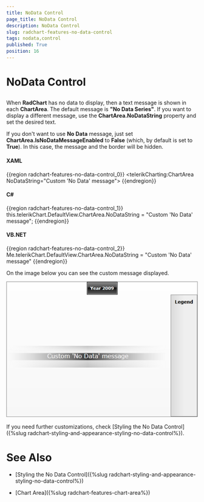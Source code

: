 ```yaml
---
title: NoData Control
page_title: NoData Control
description: NoData Control
slug: radchart-features-no-data-control
tags: nodata,control
published: True
position: 16
---
```


# NoData Control



## 

When __RadChart__ has no data to display, then a text message is shown in each __ChartArea__. The default message is __"No Data Series"__. If you want to display a different message, use the __ChartArea.NoDataString__ property and set the desired text.
        

If you don't want to use __No Data__ message, just set __ChartArea.IsNoDataMessageEnabled__ to __False__ (which, by default is set to __True__). In this case, the message and the border will be hidden.

#### __XAML__

{{region radchart-features-no-data-control_0}}
	<telerikCharting:ChartArea NoDataString="Custom 'No Data' message">
	{{endregion}}



#### __C#__

{{region radchart-features-no-data-control_1}}
	this.telerikChart.DefaultView.ChartArea.NoDataString = "Custom 'No Data' message";
	{{endregion}}



#### __VB.NET__

{{region radchart-features-no-data-control_2}}
	Me.telerikChart.DefaultView.ChartArea.NoDataString = "Custom 'No Data' message"
	{{endregion}}



On the image below you can see the custom message displayed.

![](images/RadChart_Features_NoDataControl_01.png)

If you need further customizations, check [Styling the No Data Control]({%slug radchart-styling-and-appearance-styling-no-data-control%}).

# See Also

 * [Styling the No Data Control]({%slug radchart-styling-and-appearance-styling-no-data-control%})

 * [Chart Area]({%slug radchart-features-chart-area%})
